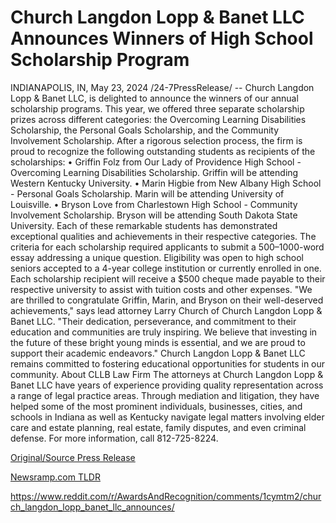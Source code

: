 # Church Langdon Lopp & Banet LLC Announces Winners of High School Scholarship Program

INDIANAPOLIS, IN, May 23, 2024 /24-7PressRelease/ -- Church Langdon Lopp & Banet LLC, is delighted to announce the winners of our annual scholarship programs. This year, we offered three separate scholarship prizes across different categories: the Overcoming Learning Disabilities Scholarship, the Personal Goals Scholarship, and the Community Involvement Scholarship.  After a rigorous selection process, the firm is proud to recognize the following outstanding students as recipients of the scholarships: •	Griffin Folz from Our Lady of Providence High School - Overcoming Learning Disabilities Scholarship. Griffin will be attending Western Kentucky University. •	Marin Higbie from New Albany High School - Personal Goals Scholarship. Marin will be attending University of Louisville. •	Bryson Love from Charlestown High School - Community Involvement Scholarship. Bryson will be attending South Dakota State University.  Each of these remarkable students has demonstrated exceptional qualities and achievements in their respective categories.  The criteria for each scholarship required applicants to submit a 500–1000-word essay addressing a unique question. Eligibility was open to high school seniors accepted to a 4-year college institution or currently enrolled in one. Each scholarship recipient will receive a $500 cheque made payable to their respective university to assist with tuition costs and other expenses.   "We are thrilled to congratulate Griffin, Marin, and Bryson on their well-deserved achievements," says lead attorney Larry Church of Church Langdon Lopp & Banet LLC. "Their dedication, perseverance, and commitment to their education and communities are truly inspiring. We believe that investing in the future of these bright young minds is essential, and we are proud to support their academic endeavors."  Church Langdon Lopp & Banet LLC remains committed to fostering educational opportunities for students in our community.  About CLLB Law Firm The attorneys at Church Langdon Lopp & Banet LLC have years of experience providing quality representation across a range of legal practice areas. Through mediation and litigation, they have helped some of the most prominent individuals, businesses, cities, and schools in Indiana as well as Kentucky navigate legal matters involving elder care and estate planning, real estate, family disputes, and even criminal defense. For more information, call 812-725-8224. 

[Original/Source Press Release](https://www.24-7pressrelease.com/press-release/511038/church-langdon-lopp-banet-llc-announces-winners-of-high-school-scholarship-program)
                    

[Newsramp.com TLDR](None) 

https://www.reddit.com/r/AwardsAndRecognition/comments/1cymtm2/church_langdon_lopp_banet_llc_announces/